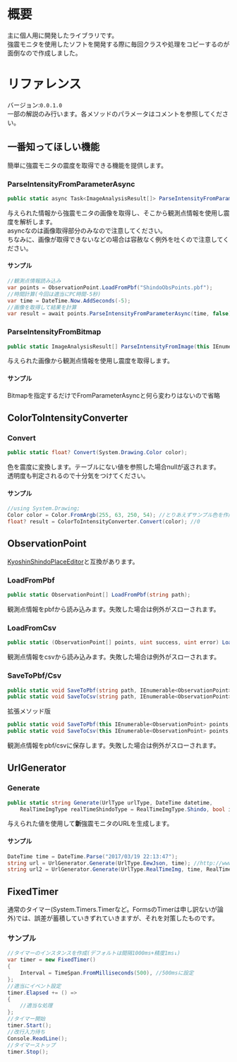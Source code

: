 # 概要
主に個人用に開発したライブラリです。  
強震モニタを使用したソフトを開発する際に毎回クラスや処理をコピーするのが面倒なので作成しました。

# リファレンス
バージョン:`0.0.1.0`  
一部の解説のみ行います。各メソッドのパラメータはコメントを参照してください。

## 一番知ってほしい機能
簡単に強震モニタの震度を取得できる機能を提供します。
### ParseIntensityFromParameterAsync
```c#
public static async Task<ImageAnalysisResult[]> ParseIntensityFromParameterAsync(this IEnumerable<ObservationPoint> points, DateTime datetime, bool isBehole = false);
```
与えられた情報から強震モニタの画像を取得し、そこから観測点情報を使用し震度を解析します。  
asyncなのは画像取得部分のみなので注意してください。  
ちなみに、画像が取得できないなどの場合は容赦なく例外を吐くので注意してください。

#### サンプル
```c#
//観測点情報読み込み
var points = ObservationPoint.LoadFromPbf("ShindoObsPoints.pbf");
//時間計算(今回は適当にPC時間-5秒)
var time = DateTime.Now.AddSeconds(-5);
//画像を取得して結果を計算
var result = await points.ParseIntensityFromParameterAsync(time, false);
```

### ParseIntensityFromBitmap
```c#
public static ImageAnalysisResult[] ParseIntensityFromImage(this IEnumerable<ObservationPoint> obsPoints, Bitmap bitmap);
```
与えられた画像から観測点情報を使用し震度を取得します。
#### サンプル
Bitmapを指定するだけでFromParameterAsyncと何ら変わりはないので省略

## ColorToIntensityConverter
### Convert
```c#
public static float? Convert(System.Drawing.Color color);
```

色を震度に変換します。テーブルにない値を参照した場合nullが返されます。  
透明度も判定されるので十分気をつけてください。
#### サンプル
```c#
//using System.Drawing;
Color color = Color.FromArgb(255, 63, 250, 54); //とりあえずサンプル色を作成
float? result = ColorToIntensityConverter.Convert(color); //0
```

## ObservationPoint
[KyoshinShindoPlaceEditor](https://github.com/ingen084/KyoshinShindoPlaceEditor)と互換があります。
### LoadFromPbf
```c#
public static ObservationPoint[] LoadFromPbf(string path);
```
観測点情報をpbfから読み込みます。失敗した場合は例外がスローされます。

### LoadFromCsv
```c#
public static (ObservationPoint[] points, uint success, uint error) LoadFromCsv(string path, Encoding encoding = null);
```
観測点情報をcsvから読み込みます。失敗した場合は例外がスローされます。

### SaveToPbf/Csv
```c#
public static void SaveToPbf(string path, IEnumerable<ObservationPoint> points);
public static void SaveToCsv(string path, IEnumerable<ObservationPoint> points);
```
拡張メソッド版
```c#
public static void SaveToPbf(this IEnumerable<ObservationPoint> points, string path);
public static void SaveToCsv(this IEnumerable<ObservationPoint> points, string path);
```
観測点情報をpbf/csvに保存します。失敗した場合は例外がスローされます。

## UrlGenerator
### Generate
```c#
public static string Generate(UrlType urlType, DateTime datetime,
	RealTimeImgType realTimeShindoType = RealTimeImgType.Shindo, bool isBerehole = false);
```
与えられた値を使用して**新**強震モニタのURLを生成します。
#### サンプル
```c#
DateTime time = DateTime.Parse("2017/03/19 22:13:47");
string url = UrlGenerator.Generate(UrlType.EewJson, time); //http://www.kmoni.bosai.go.jp/new/webservice/hypo/eew/20170319221347.json
string url2 = UrlGenerator.Generate(UrlType.RealTimeImg, time, RealTimeImgType.Shindo, true); //http://www.kmoni.bosai.go.jp/new/data/map_img/RealTimeImg/jma_b/20170319/20170319221347.jma_b.gif
```

## FixedTimer
通常のタイマー(System.Timers.Timerなど。FormsのTimerは申し訳ないが論外)では、誤差が蓄積していきずれていきますが、それを対策したものです。

### サンプル
```c#
//タイマーのインスタンスを作成(デフォルトは間隔1000ms+精度1ms↓)
var timer = new FixedTimer()
{
	Interval = TimeSpan.FromMilliseconds(500), //500msに設定
};
//適当にイベント設定
timer.Elapsed += () =>
{
	//適当な処理
};
//タイマー開始
timer.Start();
//改行入力待ち
Console.ReadLine();
//タイマーストップ
timer.Stop();
```